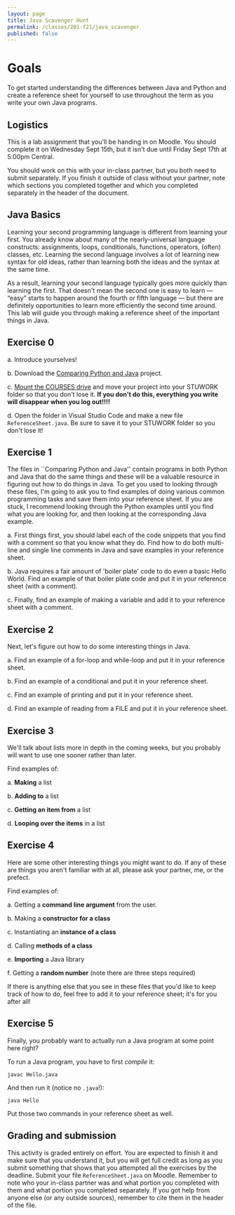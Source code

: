 ```yaml
---
layout: page
title: Java Scavenger Hunt
permalink: /classes/201-f21/java_scavenger
published: false
---
```


# Goals
To get started understanding the differences between Java and Python and create a reference sheet for yourself to use throughout the term as you write your own Java programs.

## Logistics
This is a lab assignment that you'll be handing in on Moodle. You should complete it on Wednesday Sept 15th, but it isn't due until Friday Sept 17th at 5:00pm Central.

You should work on this with your in-class partner, but you both need to submit separately. 
If you finish it outside of class without your partner, note which sections you completed together and which you completed separately in the header of the document.


## Java Basics
Learning your second programming language is different from learning your first.
You already know about many of the nearly-universal language constructs: assignments, loops, conditionals, functions, operators, (often) classes, etc. Learning the second language involves a lot of learning new syntax for old ideas, rather than learning both the ideas and the syntax at the same time.

As a result, learning your second language typically goes more quickly than learning the first. 
That doesn't mean the second one is easy to learn — “easy” starts to happen around the fourth or fifth language — but there are definitely opportunities to learn more efficiently the second time around.
This lab will guide you through making a reference sheet of the important things in Java.

## Exercise 0

a. Introduce yourselves!

b. Download the [Comparing Python and Java](Comparing-Python-and-Java.zip) project.

c. [Mount the COURSES drive](https://wiki.carleton.edu/pages/viewpage.action?spaceKey=carl&title=CS+111+and+201+workflow+in+CS+labs) and move your project into your STUWORK folder so that you don't lose it. **If you don't do this, everything you write will disappear when you log out!!!!**

d. Open the folder in Visual Studio Code and make a new file `ReferenceSheet.java`. Be sure to save it to your STUWORK folder so you don't lose it!

## Exercise 1
The files in ``Comparing Python and Java'' contain programs in both Python and Java that do the same things and these will be a valuable resource in figuring out how to do things in Java. 
To get you used to looking through these files, I'm going to ask you to find examples of doing various common programming tasks and save them into your reference sheet.
If you are stuck, I recommend looking through the Python examples until you find what you are looking for, and then looking at the corresponding Java example.

a. First things first, you should label each of the code snippets that you find with a comment so that you know what they do. Find how to do both multi-line and single line comments in Java and save examples in your reference sheet.

b. Java requires a fair amount of 'boiler plate' code to do even a basic Hello World. Find an example of that boiler plate code and put it in your reference sheet (with a comment).

c. Finally, find an example of making a variable and add it to your reference sheet with a comment.

## Exercise 2
Next, let's figure out how to do some interesting things in Java.

a. Find an example of a for-loop and while-loop and put it in your reference sheet.

b. Find an example of a conditional and put it in your reference sheet.

c. Find an example of printing and put it in your reference sheet.

d. Find an example of reading from a FILE and put it in your reference sheet.

## Exercise 3
We'll talk about lists more in depth in the coming weeks, but you probably will want to use one sooner rather than later.

Find examples of:

a. **Making** a list

b. **Adding to** a list

c. **Getting an item from** a list

d. **Looping over the items** in a list

## Exercise 4
Here are some other interesting things you might want to do.
If any of these are things you aren't familiar with at all, please ask your partner, me, or the prefect.

Find examples of:

a. Getting a **command line argument** from the user.

b. Making a **constructor for a class**

c. Instantiating an **instance of a class**

d. Calling **methods of a class**

e. **Importing** a Java library

f. Getting a **random number** (note there are three steps required)

If there is anything else that you see in these files that you'd like to keep track of how to do, feel free to add it to your reference sheet; it's for you after all!

## Exercise 5
Finally, you probably want to actually run a Java program at some point here right?

To run a Java program, you have to first *compile* it:
```
javac Hello.java
```

And then run it (notice no `.java`!):
```
java Hello
```

Put those two commands in your reference sheet as well.


## Grading and submission
This activity is graded entirely on effort.
You are expected to finish it and make sure that you understand it, but you will get full credit as long as you submit something that shows that you attempted all the exercises by the deadline.
Submit your file `ReferenceSheet.java` on Moodle.
Remember to note who your in-class partner was and what portion you completed with them and what portion you completed separately.
If you got help from anyone else (or any outside sources), remember to cite them in the header of the file.
